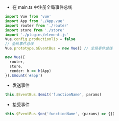 - 在 main.ts 中注册全局事件总线

``` TypeScript
import Vue from 'vue'
import App from './App.vue'
import router from './router'
import store from './store'
import './plugins/element.js'
Vue.config.productionTip = false
// 全局事件总线
Vue.prototype.$EventBus = new Vue() // 全局事件总线

new Vue({
  router,
  store,
  render: h => h(App)
}).$mount('#app')
```

- 发送事件

``` TypeScript
this.$EventBus.$emit('functionName', params)
```

- 接受事件

``` TypeScript
this.$EventBus.$on('functionName', (params) => {})
```
